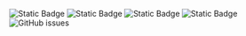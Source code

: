 ![Static Badge](https://img.shields.io/badge/blacklists-60-000000) ![Static Badge](https://img.shields.io/badge/blacklisted-2794695-cc0000) ![Static Badge](https://img.shields.io/badge/whitelisted-2245-00CC00) ![Static Badge](https://img.shields.io/badge/streaming_blacklist-28107-000000) ![GitHub issues](https://img.shields.io/github/issues/fabriziosalmi/blacklists)
